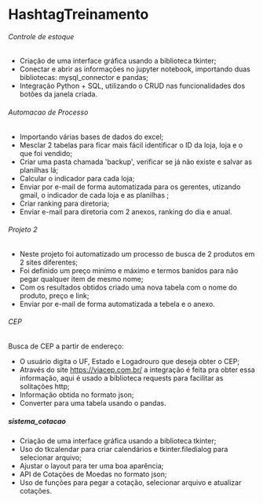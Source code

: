 # HashtagTreinamento

###### Controle de estoque
- Criação de uma interface gráfica usando a biblioteca tkinter;
- Conectar e abrir as informações no jupyter notebook, importando duas bibliotecas: mysql_connector e pandas;
- Integração Python + SQL, utilizando o CRUD nas funcionalidades dos botões da janela criada.

###### Automacao de Processo
- Importando várias bases de dados do excel;
- Mesclar 2 tabelas para ficar mais fácil identificar o ID da loja, loja e o que foi vendido;
- Criar uma pasta chamada 'backup', verificar se já não existe e salvar as planilhas lá;
- Calcular o indicador para cada loja;
- Enviar por e-mail de forma automatizada para os gerentes, utizando gmail, o indicador de cada loja e as planilhas ;
- Criar ranking para diretoria;
- Enviar e-mail para diretoria com 2 anexos, ranking do dia e anual.

###### Projeto 2
- Neste projeto foi automatizado um processo de busca de 2 produtos em 2 sites diferentes; 
- Foi definido um preço minímo e máximo e termos banidos para não pegar qualquer item de mesmo nome;
- Com os resultados obtidos criado uma nova tabela com o nome do produto, preço e link;
- Enviar por e-mail de forma automatizada a tebela e o anexo.

###### CEP
Busca de CEP a partir de endereço:
- O usuário digita o UF, Estado e Logadrouro que deseja obter o CEP;
- Através do site <https://viacep.com.br/> a integração é feita pra obter essa informação, aqui é usado a biblioteca requests para facilitar as solitações http;
- Informação obtida no formato json;
- Converter para uma tabela usando o pandas.

##### sistema_cotacao
- Criação de uma interface gráfica usando a biblioteca tkinter;
- Uso do tkcalendar para criar calendários e tkinter.filedialog para selecionar arquivo;
- Ajustar o layout para ter uma boa aparência;
- API de Cotações de Moedas no formato json;
- Uso de funções para pegar a cotação, selecionar arquivo e atualizar cotações.
